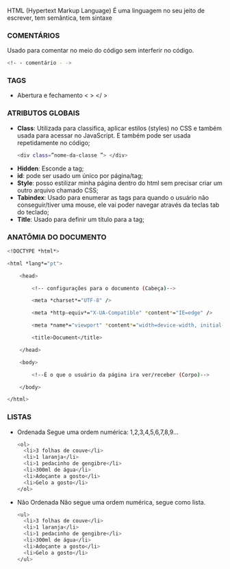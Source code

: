 HTML (Hypertext Markup Language)
É uma linguagem no seu jeito de escrever, tem semântica, tem sintaxe

### COMENTÁRIOS

Usado para comentar no meio do código sem interferir no código.

```bash
<!- - comentário - ->
```

### TAGS

- Abertura e fechamento
  < > </ >

###

### ATRIBUTOS GLOBAIS

- **Class**: Utilizada para classifica, aplicar estilos (styles) no CSS e também usada para acessar no JavaScript. E também pode ser usada repetidamente no código;
  ```bash
  <div class=”nome-da-classe ”> </div>
  ```
- **Hidden**: Esconde a tag;
- **id**: pode ser usado um único por página/tag;
- **Style**: posso estilizar minha página dentro do html sem precisar criar um outro arquivo chamado CSS;
- **Tabindex**: Usado para enumerar as tags para quando o usuário não conseguir/tiver uma mouse, ele vai poder navegar através da teclas tab do teclado;
- **Title**: Usado para definir um título para a tag;

### ANATÔMIA DO DOCUMENTO

```bash
<!DOCTYPE *html*>

<html *lang*="pt">

	<head>

		<!-- configurações para o documento (Cabeça)-->

		<meta *charset*="UTF-8" />

		<meta *http-equiv*="X-UA-Compatible" *content*="IE=edge" />

		<meta *name*="viewport" *content*="width=device-width, initial-scale=1.0" />

		<title>Document</title>

	</head>

	<body>

		<!--É o que o usuário da página ira ver/receber (Corpo)-->

	</body>

</html>
```

### LISTAS

- Ordenada
  Segue uma ordem numérica: 1,2,3,4,5,6,7,8,9…
  ```bash
  <ol>
  	<li>3 folhas de couve</li>
  	<li>1 laranja</li>
  	<li>1 pedacinho de gengibre</li>
  	<li>300ml de água</li>
  	<li>Adoçante a gosto</li>
  	<li>Gelo a gosto</li>
  </ol>
  ```
- Não Ordenada
  Não segue uma ordem numérica, segue como lista.
  ```bash
  <ul>
  	<li>3 folhas de couve</li>
  	<li>1 laranja</li>
  	<li>1 pedacinho de gengibre</li>
  	<li>300ml de água</li>
  	<li>Adoçante a gosto</li>
  	<li>Gelo a gosto</li>
  </ul>
  ```
